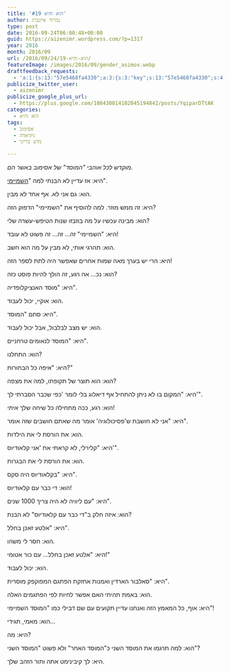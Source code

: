 ```yaml
---
title: 'הוא והיא #19'
author: נמרוד איזנברג
type: post
date: 2016-09-24T06:00:48+00:00
guid: https://aizenimr.wordpress.com/?p=1317
year: 2016
month: 2016/09
url: /2016/09/24/הוא-והיא-19/
featureImage: /images/2016/09/gender_asimov.webp
draftfeedback_requests:
  - 'a:1:{s:13:"57e5468fa4330";a:3:{s:3:"key";s:13:"57e5468fa4330";s:4:"time";s:10:"1474643599";s:7:"user_id";s:8:"91501967";}}'
publicize_twitter_user:
  - aizenimr
publicize_google_plus_url:
  - https://plus.google.com/108430814102045194842/posts/YqiparDTtAK
categories:
  - הוא והיא
tags:
  - אסימוב
  - גיקיאדה
  - מדע בדיוני

---
```

_מוקדש לכל אוהבי "המוסד" של אסימוב באשר הם._

היא: אז עדיין לא הבנתי למה "[השמיימי][1]".

הוא: גם אני לא. אף אחד לא מבין.

היא: זה ממש מוזר. למה להוסיף את "השמיימי" הדפוק הזה?

הוא: מבינה עכשיו על מה בוזבזו שנות הטיפש-עשרה שלי?

היא: "השמיימי" זה... זה... זה פשוט לא עובד!

הוא: תהרגי אותי, לא מבין על מה הוא חשב.

היא: הרי יש בערך מאה שמות אחרים שאפשר היה לתת לספר הזה!

הוא: נכ... אה רגע, זה הולך להיות פוסט כזה?

היא: "מוסד האנציקלופדיה".

הוא: אוקיי, יכול לעבוד.

היא: סתם "המוסד".

הוא: יש מצב לבלבול, אבל יכול לעבוד.

היא: "המוסד לנאומים טרחניים".

הוא: התחלנו?

היא: "איפה כל הבחורות?"

הוא: הוא תוצר של תקופתו, למה את מצפה?

היא: "המקום בו לא ניתן להתחיל אף דיאלוג בלי לומר 'כפי שכבר הסברתי לך'".

הוא: רגע, ככה מתחילה כל שיחה שלך _איתי_!

היא: "אני לא חושבת ש'פסיכולוגיה' אומר מה שאתם חושבים שזה אומר".

הוא: את הורסת לי את הילדות.

היא: "קלירלי, לא קראתי את 'אני קלאודיוס'".

הוא: את הורסת לי את הבגרות.

היא: "בקלאודיוס היה סקס".

הוא: די כבר עם קלאודיוס!

היא: "עם ליוויה לא היה צריך 1000 שנים".

הוא: איזה חלק ב"די כבר עם קלאודיוס" לא הבנת?

היא: "אלטע זאכן בחלל".

הוא: חסר לי משהו.

היא: "אלטע זאכן בחלל... עם כור אטומי!"

הוא: יכול לעבוד.

היא: "סאלבור הארדין ואמנות אחזקת הפתגם המפוקפק מוסרית".

הוא: באמת תהיתי האם אפשר לחיות לפי הפתגמים האלה.

היא: אוף, כל המאמץ הזה ואנחנו עדיין תקועים עם שם דבילי כמו "המוסד השמיימי"!

הוא: מאמי, תגידי...

היא: מה?

הוא: למה תרגמו את המוסד השני כ"המוסד האחר" ולא פשוט "המוסד השני"?

היא: לך קיבינימט אתה ותור הזהב שלך.

 [1]: https://he.wikipedia.org/wiki/%D7%94%D7%9E%D7%95%D7%A1%D7%93_%D7%94%D7%A9%D7%9E%D7%99%D7%99%D7%9E%D7%99